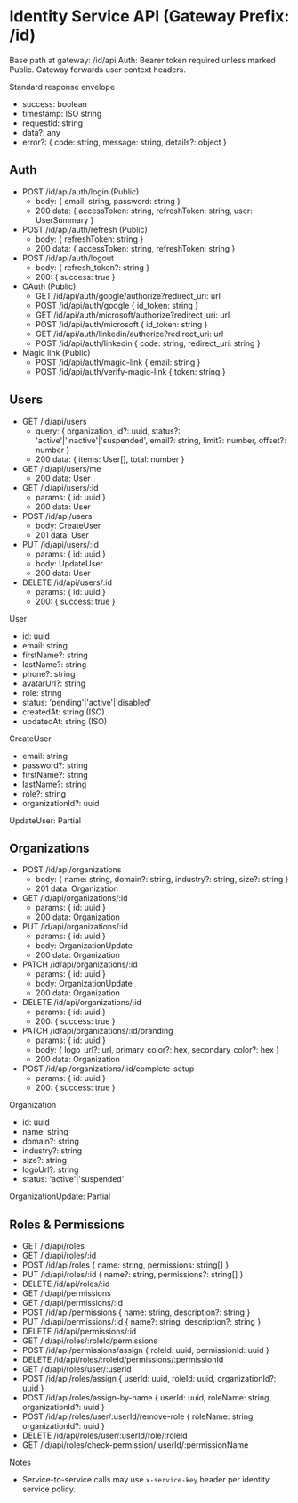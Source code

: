 # Identity Service API (Gateway Prefix: /id)

Base path at gateway: /id/api
Auth: Bearer token required unless marked Public. Gateway forwards user context headers.

Standard response envelope
- success: boolean
- timestamp: ISO string
- requestId: string
- data?: any
- error?: { code: string, message: string, details?: object }

## Auth
- POST /id/api/auth/login (Public)
  - body: { email: string, password: string }
  - 200 data: { accessToken: string, refreshToken: string, user: UserSummary }
- POST /id/api/auth/refresh (Public)
  - body: { refreshToken: string }
  - 200 data: { accessToken: string, refreshToken: string }
- POST /id/api/auth/logout
  - body: { refresh_token?: string }
  - 200: { success: true }
- OAuth (Public)
  - GET /id/api/auth/google/authorize?redirect_uri: url
  - POST /id/api/auth/google { id_token: string }
  - GET /id/api/auth/microsoft/authorize?redirect_uri: url
  - POST /id/api/auth/microsoft { id_token: string }
  - GET /id/api/auth/linkedin/authorize?redirect_uri: url
  - POST /id/api/auth/linkedin { code: string, redirect_uri: string }
- Magic link (Public)
  - POST /id/api/auth/magic-link { email: string }
  - POST /id/api/auth/verify-magic-link { token: string }

## Users
- GET /id/api/users
  - query: { organization_id?: uuid, status?: 'active'|'inactive'|'suspended', email?: string, limit?: number, offset?: number }
  - 200 data: { items: User[], total: number }
- GET /id/api/users/me
  - 200 data: User
- GET /id/api/users/:id
  - params: { id: uuid }
  - 200 data: User
- POST /id/api/users
  - body: CreateUser
  - 201 data: User
- PUT /id/api/users/:id
  - params: { id: uuid }
  - body: UpdateUser
  - 200 data: User
- DELETE /id/api/users/:id
  - params: { id: uuid }
  - 200: { success: true }

User
- id: uuid
- email: string
- firstName?: string
- lastName?: string
- phone?: string
- avatarUrl?: string
- role: string
- status: 'pending'|'active'|'disabled'
- createdAt: string (ISO)
- updatedAt: string (ISO)

CreateUser
- email: string
- password?: string
- firstName?: string
- lastName?: string
- role?: string
- organizationId?: uuid

UpdateUser: Partial<CreateUser>

## Organizations
- POST /id/api/organizations
  - body: { name: string, domain?: string, industry?: string, size?: string }
  - 201 data: Organization
- GET /id/api/organizations/:id
  - params: { id: uuid }
  - 200 data: Organization
- PUT /id/api/organizations/:id
  - params: { id: uuid }
  - body: OrganizationUpdate
  - 200 data: Organization
- PATCH /id/api/organizations/:id
  - params: { id: uuid }
  - body: OrganizationUpdate
  - 200 data: Organization
- DELETE /id/api/organizations/:id
  - params: { id: uuid }
  - 200: { success: true }
- PATCH /id/api/organizations/:id/branding
  - params: { id: uuid }
  - body: { logo_url?: url, primary_color?: hex, secondary_color?: hex }
  - 200 data: Organization
- POST /id/api/organizations/:id/complete-setup
  - params: { id: uuid }
  - 200: { success: true }

Organization
- id: uuid
- name: string
- domain?: string
- industry?: string
- size?: string
- logoUrl?: string
- status: 'active'|'suspended'

OrganizationUpdate: Partial<Organization>

## Roles & Permissions
- GET /id/api/roles
- GET /id/api/roles/:id
- POST /id/api/roles { name: string, permissions: string[] }
- PUT /id/api/roles/:id { name?: string, permissions?: string[] }
- DELETE /id/api/roles/:id
- GET /id/api/permissions
- GET /id/api/permissions/:id
- POST /id/api/permissions { name: string, description?: string }
- PUT /id/api/permissions/:id { name?: string, description?: string }
- DELETE /id/api/permissions/:id
- GET /id/api/roles/:roleId/permissions
- POST /id/api/permissions/assign { roleId: uuid, permissionId: uuid }
- DELETE /id/api/roles/:roleId/permissions/:permissionId
- GET /id/api/roles/user/:userId
- POST /id/api/roles/assign { userId: uuid, roleId: uuid, organizationId?: uuid }
- POST /id/api/roles/assign-by-name { userId: uuid, roleName: string, organizationId?: uuid }
- POST /id/api/roles/user/:userId/remove-role { roleName: string, organizationId?: uuid }
- DELETE /id/api/roles/user/:userId/role/:roleId
- GET /id/api/roles/check-permission/:userId/:permissionName

Notes
- Service-to-service calls may use `x-service-key` header per identity service policy.
